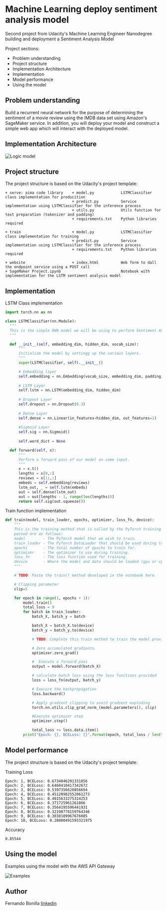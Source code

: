 # Machine Learning deploy sentiment analysis model

Second project from Udacity's Machine Learning Engineer Nanodegree building and deployment a Sentiment Analysis Model

Project sections:

- Problem understanding
- Project structure
- Implementation Architecture
- Implementation
- Model performance
- Using the model

## Problem understanding

Build a recurrent neural network for the purpose of determining the sentiment of a movie review using the IMDB data set using Amazon's SageMaker service. In addition, you will deploy your model and construct a simple web app which will interact with the deployed model.


## Implementation Architecture

![Logic model](https://github.com/Fer-Bonilla/Udacity-Machine-Learning-deploy-sentiment-analysis-model/blob/main/Web%20App%20Diagram.svg)


## Project structure

The project structure is based on the Udacity's project template:

```
+ serve: aima code library    + model.py            LSTMClassifier class implementation for producition
                              + predict.py          Service implementation using LSTMClassifier for the inference process
                              + utils.py            Utils function for text preparation (tokenizer and padding)
                              + requirements.txt    Python libraries required 

+ train                       + model.py            LSTMClassifier class implementation for training
                              + predict.py          Service implementation using LSTMClassifier for the inference process
                              + requirements.txt    Python libraries required 

+ website                     + index.html          Web form to dall the endpoint service using a POST call
+ SageMaker Project.ipynb                           Notebook with implementation for the LSTM sentiment analysis model

```

## Implementation

LSTM Class implementation

  ```Python
  import torch.nn as nn

class LSTMClassifier(nn.Module):
    """
    This is the simple RNN model we will be using to perform Sentiment Analysis.
    """

    def __init__(self, embedding_dim, hidden_dim, vocab_size):
        """
        Initialize the model by settingg up the various layers.
        """
        super(LSTMClassifier, self).__init__()

        # Embedding layer
        self.embedding = nn.Embedding(vocab_size, embedding_dim, padding_idx=0)
        
        # LSTM Layer
        self.lstm = nn.LSTM(embedding_dim, hidden_dim)
        
        # Dropout Layer
        self.dropout = nn.Dropout(0.3)
        
        # Dense Layer
        self.dense = nn.Linear(in_features=hidden_dim, out_features=1)
        
        #Sigmoid Layer
        self.sig = nn.Sigmoid()
        
        self.word_dict = None

    def forward(self, x):
        """
        Perform a forward pass of our model on some input.
        """
        x = x.t()
        lengths = x[0,:]
        reviews = x[1:,:]
        embeds = self.embedding(reviews)
        lstm_out, _ = self.lstm(embeds)
        out = self.dense(lstm_out)
        out = out[lengths - 1, range(len(lengths))]
        return self.sig(out.squeeze())
  ```

Train function implementation

  ```Python
  def train(model, train_loader, epochs, optimizer, loss_fn, device):
      """
      This is the training method that is called by the PyTorch training script. The parameters
      passed are as follows:
      model        - The PyTorch model that we wish to train.
      train_loader - The PyTorch DataLoader that should be used during training.
      epochs       - The total number of epochs to train for.
      optimizer    - The optimizer to use during training.
      loss_fn      - The loss function used for training.
      device       - Where the model and data should be loaded (gpu or cpu).
      """

      # TODO: Paste the train() method developed in the notebook here.

      # Clipping parameter
      clip=5 

      for epoch in range(1, epochs + 1):
          model.train()
          total_loss = 0
          for batch in train_loader:         
              batch_X, batch_y = batch

              batch_X = batch_X.to(device)
              batch_y = batch_y.to(device)

              # TODO: Complete this train method to train the model provided.

              # Zero accumulated gradients
              optimizer.zero_grad()

              #  Execute a forward pass
              output = model.forward(batch_X)

              # calculate batch loss using the loss functions provided
              loss = loss_fn(output, batch_y)

              # Execure the backpropagation
              loss.backward()

              # Apply gradient clipping to avoid gradient exploding
              torch.nn.utils.clip_grad_norm_(model.parameters(), clip)

              #Execute optimizer step
              optimizer.step()

              total_loss += loss.data.item()
          print("Epoch: {}, BCELoss: {}".format(epoch, total_loss / len(train_loader)))
  ```

## Model performance

The project structure is based on the Udacity's project template:

Training Loss
  ```
  Epoch: 1, BCELoss: 0.6734046291331856
  Epoch: 2, BCELoss: 0.6460410417342672
  Epoch: 3, BCELoss: 0.5397356620856694
  Epoch: 4, BCELoss: 0.45120982552061273
  Epoch: 5, BCELoss: 0.4015633275314253
  Epoch: 6, BCELoss: 0.371725961261866
  Epoch: 7, BCELoss: 0.3564195596441931
  Epoch: 8, BCELoss: 0.32198778159764346
  Epoch: 9, BCELoss: 0.3038189967676085
  Epoch: 10, BCELoss: 0.28800491593321975
  ```

Accuracy
  ```
  0.85544
  ```


## Using the model

Examples using the model with the AWS API Gateway

![Examples](https://github.com/Fer-Bonilla/Udacity-Machine-Learning-deploy-sentiment-analysis-model/blob/main/examples.png)


## Author 
Fernando Bonilla [linkedin](https://www.linkedin.com/in/fer-bonilla/)
